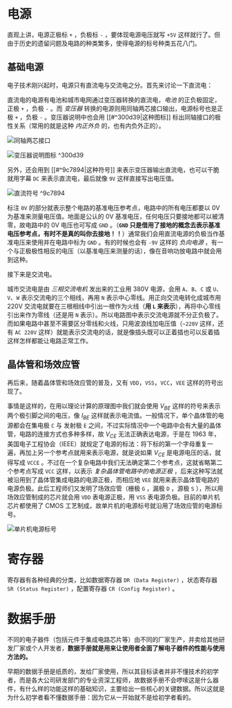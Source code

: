# 电源

直观上讲，电源正极标 `+` ，负极标 `-` ，要体现电源电压就写 `+5V` 这样就行了。但由于历史的遗留问题及电路的种类繁多，使得电源的标号种类五花八门。

## 基础电源

电子技术刚兴起时，电源只有直流电与交流电之分。首先来讨论一下直流电：

直流电的电源有电池和城市电网通过变压器转换的直流电，*电池* 的正负极固定，正极 `+` ，负极 `-` 。而 *变压器* 转换的电源则用同轴两芯接口输出，电源标号也是正极 `+` ，负极 `-` 。变压器说明中也会用 [[#^300d39|这种图标]] 标出同轴接口的极性关系（常用的就是这种 *内正外负* 的，也有内负外正的）。

![同轴两芯接口](同轴两芯接口.png)

![变压器说明图标](变压器说明.png)  ^300d39

另外，还会用到 [[#^9c7894|这种符号]] 来表示变压器输出直流电，也可以干脆就用字幕 `DC` 来表示直流电，最后就像 `9V` 这样直接写出电压值。

![直流符号](DC1.png) ^9c7894

标注 `0V` 的部分就表示整个电路的基准电压参考点，电路中的所有电压都要以 0V 为基准来测量电压值。地面是公认的 0V 基准电压，任何电压只要接地都可以被清零，故电路中的 0V 电压也可写成 `GND` 。（**`GND` 只是借用了接地的概念去表示基准电压参考点，有时不是真的叫你去接地！！**）通常我们会用直流电源的负极当作基准电压来使用并在电路中标为 `GND` 。有的时候也会有 `-9V` 这样的 *负向电源* ，有一个与正极极性相反的电压（以基准电压来测量的话），像在音响功放电路中就会用到这种。

接下来是交流电。

城市交流电是由 *三相交流电机* 发出来的工业用 380V 电源，会用 `A`、`B`、`C` 或 `U`、`V`、`W` 表示交流电的三个相线，再用 `N` 表示中心零线。用正向交流电转化成城市用 220V 交流电就要在三根相线中引出一根作为火线（**用 `L` 来表示**），再将中心零线引出来作为零线（还是用 `N` 表示）。所以电路图中表示交流电源就不分正负极了。而如果电路中甚至不需要区分零线和火线，只用波浪线加电压值（`~220V` 这样，还有 `AC 220V` 这样）就能表示交流电的话，就是像插头既可以正着插也可以反着插这样怎样都能让电路正常工作。

## 晶体管和场效应管

再后来，随着晶体管和场效应管的普及，又有 `VDD`，`VSS`，`VCC`，`VEE` 这样的符号出现了。

事情是这样的，在用以理论计算的原理图中我们就会使用 $V_{BE}$ 这样的符号来表示两个极引脚之间的电压，像 $I_{BE}$ 这样就表示电流值。一般情况下，单个晶体管的电源都会在集电极 `C` 与 发射极 `E` 之间，不过实际情况中一个电路中会有大量的晶体管，电路的连接方式也多种多样，故 $V_{CE}$ 无法正确表达电源，于是在 1963 年，美国电子工程协会（IEEE）就规定了电源的标法：将下标的第一个字母重复一遍，再加上另一个参考点就用来表示电源，就是说如果 $V_{CE}$ 是电源电压的话，就得写成 `VCCE` 。不过在一个复杂电路中我们无法确定第二个参考点，这就省略第二个参考点写成 `VCC` 这样，以表示 *复杂晶体管电路中的电源正极* ，后来这种写法就被沿用到了晶体管集成电路的电源正极，而相应地 `VEE` 就用来表示晶体管电路的电源负极。此后工程师们又发明了场效应管（栅极 `G` ，漏极 `D` ，源极 `S` ），所以用场效应管制成的芯片就会用 `VDD` 表电源正极，用 `VSS` 表电源负极。目前的单片机芯片都使用了 CMOS 工艺制成，故单片机的电源标号就沿用了场效应管的电源标号。

![单片机电源标号](DanDianBiao.png)

# 寄存器

寄存器有各种经典的分类，比如数据寄存器 `DR (Data Register)` ，状态寄存器 `SR (Status Register)` ，配置寄存器 `CR (Config Register)` 。

# 数据手册

不同的电子器件（包括元件于集成电路芯片等）由不同的厂家生产，并卖给其他研发厂家或个人开发者，**数据手册就是用来让使用者全面了解电子器件的性能与使用方法的。**

早期的数据手册是纸质的，发给厂家使用，所以其目标读者并非不懂技术的初学者，而是各大公司研发部门的专业资深工程师，故数据手册不会啰嗦这是什么器件，有什么样的功能这样的基础知识，主要给出一些核心的关键数据。所以这就是为什么初学者看不懂数据手册：因为它从一开始就不是给初学者看的。